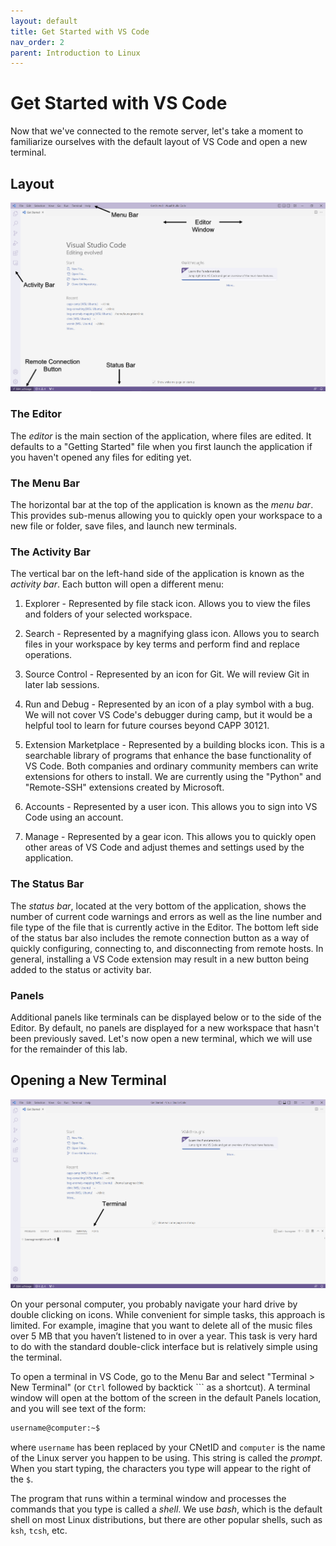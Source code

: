 ```yaml
---
layout: default
title: Get Started with VS Code
nav_order: 2
parent: Introduction to Linux
---
```


# Get Started with VS Code

Now that we've connected to the remote server, let's take a moment to familiarize ourselves with the default layout of VS Code and open a new terminal.

## Layout

![VS Code default layout screenshot ](../assets/img/vs-code-layout-1.png)

### The Editor

The _editor_ is the main section of the application, where files are edited. It defaults to a "Getting Started" file when you first launch the application if you haven't opened any files for editing yet.

### The Menu Bar

The horizontal bar at the top of the application is known as the _menu bar_. This provides sub-menus allowing you to quickly open your workspace to a new file or folder, save files, and launch new terminals.

### The Activity Bar

The vertical bar on the left-hand side of the application is known as the _activity bar_. Each button will open a different menu:

1. Explorer - Represented by file stack icon. Allows you to view the files and folders of your selected workspace.

2. Search - Represented by a magnifying glass icon. Allows you to search files in your workspace by key terms and perform find and replace operations.

3. Source Control - Represented by an icon for Git. We will review Git in later lab sessions.

4. Run and Debug - Represented by an icon of a play symbol with a bug. We will not cover VS Code's debugger during camp, but it would be a helpful tool to learn for future courses beyond CAPP 30121.

5. Extension Marketplace - Represented by a building blocks icon.  This is a searchable library of programs that enhance the base functionality of VS Code. Both companies and ordinary community members can write extensions for others to install. We are currently using the "Python" and "Remote-SSH" extensions created by Microsoft.

6. Accounts - Represented by a user icon. This allows you to sign into VS Code using an account.

7. Manage - Represented by a gear icon. This allows you to quickly open other areas of VS Code and adjust themes and settings used by the application.

### The Status Bar

The _status bar_, located at the very bottom of the application, shows the number of current code warnings and errors as well as the line number and file type of the file that is currently active in the Editor. The bottom left side of the status bar also includes the remote connection button as a way of quickly configuring, connecting to, and disconnecting from remote hosts. In general, installing a VS Code extension may result in a new button being added to the status or activity bar.

### Panels

Additional panels like terminals can be displayed below or to the side of the Editor. By default, no panels are displayed for a new workspace that hasn't been previously saved. Let's now open a new terminal, which we will use for the remainder of this lab.

## Opening a New Terminal

![VS Code default layout screenshot ](../assets/img/vs-code-layout-2.png)

On your personal computer, you probably navigate your hard drive by double clicking on icons. While convenient for simple tasks, this approach is limited. For example, imagine that you want to delete all of the music files over 5 MB that you haven’t listened to in over a year. This task is very hard to do with the standard double-click interface but is relatively simple using the terminal.

To open a terminal in VS Code, go to the Menu Bar and select "Terminal > New Terminal" (or `Ctrl` followed by backtick `\`` as a shortcut). A terminal window will open at the bottom of the screen in the default Panels location, and you will see text of the form:

```bash
username@computer:~$
```

where `username` has been replaced by your CNetID and `computer` is the name of the Linux server you happen to be using. This string is called the _prompt_. When you start typing, the characters you type will appear to the right of the `$`.

The program that runs within a terminal window and processes the commands that you type is called a _shell_. We use _bash_, which is the default shell on most Linux distributions, but there are other popular shells, such as `ksh`, `tcsh`, etc.
